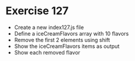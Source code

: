 # Exercise 127

- Create a new index127.js file
- Define a iceCreamFlavors array with 10 flavors
- Remove the first 2 elements using shift
- Show the iceCreamFlavors items as output
- Show each removed flavor
